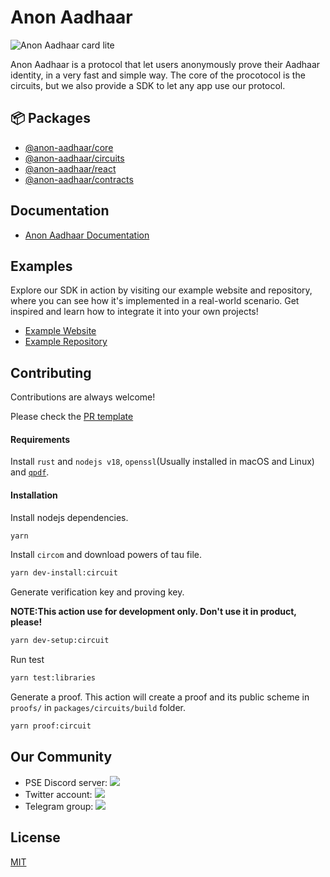 # Anon Aadhaar

![Anon Aadhaar card lite](https://github.com/privacy-scaling-explorations/anon-aadhaar/assets/67648863/b29d784b-610a-4222-8fa5-4a2972e492fd)

Anon Aadhaar is a protocol that let users anonymously prove their Aadhaar identity, in a very fast and simple way.
The core of the procotocol is the circuits, but we also provide a SDK to let any app use our protocol.

## 📦 Packages

- [@anon-aadhaar/core](packages/core/)
- [@anon-aadhaar/circuits](packages/circuits/)
- [@anon-aadhaar/react](packages/react/)
- [@anon-aadhaar/contracts](packages/contracts/)

## Documentation

- [Anon Aadhaar Documentation](https://anon-aadhaar-documentation.vercel.app/docs/intro)

## Examples

Explore our SDK in action by visiting our example website and repository, where you can see how it's implemented in a real-world scenario. Get inspired and learn how to integrate it into your own projects!

- [Example Website](https://anon-aadhaar-example.vercel.app/)
- [Example Repository](https://github.com/anon-aadhaar-private/anon-aadhaar-example)

## Contributing

Contributions are always welcome!

Please check the [PR template](.github/PULL_REQUEST_TEMPLATE.md)

#### Requirements

Install `rust` and `nodejs v18`, `openssl`(Usually installed in macOS and Linux) and [`qpdf`](https://qpdf.readthedocs.io/en/stable/download.html).

#### Installation

Install nodejs dependencies.

```bash
yarn
```

Install `circom` and download powers of tau file.

```bash
yarn dev-install:circuit
```

Generate verification key and proving key.

**NOTE:This action use for development only. Don't use it in product, please!**

```bash
yarn dev-setup:circuit
```

Run test

```bash
yarn test:libraries
```

Generate a proof. This action will create a proof and its public scheme in `proofs/` in `packages/circuits/build` folder.

```bash
yarn proof:circuit
```

## Our Community

- PSE Discord server: <a href="https://discord.com/invite/sF5CT5rzrR"><img src="https://img.shields.io/badge/discord-pse-blue"></a>
- Twitter account: <a href="https://twitter.com/AnonAadhaar"><img src="https://img.shields.io/twitter/follow/Anon_Aadhaar?style=flat-square&logo=twitter"></a>
- Telegram group: <a href="https://t.me/anon_aadhaar"><img src="https://img.shields.io/badge/telegram-@anon_aadhaar-blue.svg?style=flat-square&logo=telegram"></a>

## License

[MIT](https://choosealicense.com/licenses/mit/)
